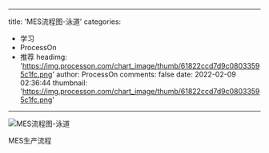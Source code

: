 
---
title: 'MES流程图-泳道'
categories: 
 - 学习
 - ProcessOn
 - 推荐
headimg: 'https://img.processon.com/chart_image/thumb/61822ccd7d9c08033595c1fc.png'
author: ProcessOn
comments: false
date: 2022-02-09 02:36:44
thumbnail: 'https://img.processon.com/chart_image/thumb/61822ccd7d9c08033595c1fc.png'
---

<div>   
<img class="thumb" alt="MES流程图-泳道" src="https://img.processon.com/chart_image/thumb/61822ccd7d9c08033595c1fc.png" referrerpolicy="no-referrer">
<p>MES生产流程</p>  
</div>
            